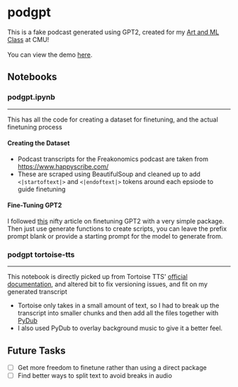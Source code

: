 # podgpt
This is a fake podcast generated using GPT2, created for my [Art and ML Class](https://sites.google.com/view/artml23s) at CMU! <br><br>
You can view the demo [here](https://youtu.be/mWk2NMHxeDU).

## Notebooks
### podgpt.ipynb
---
This has all the code for creating a dataset for finetuning, and the actual finetuning process

#### Creating the Dataset
- Podcast transcripts for the Freakonomics podcast are taken from https://www.happyscribe.com/
- These are scraped using BeautifulSoup and cleaned up to add `<|startoftext|>` and `<|endoftext|>` tokens around each epsiode to guide finetuning

#### Fine-Tuning GPT2
I followed [this](https://minimaxir.com/2019/09/howto-gpt2/) nifty article on finetuning GPT2 with a very simple package. Then just use generate functions to create scripts, you can leave the prefix prompt blank or provide a starting prompt for the model to generate from.

### podgpt tortoise-tts
---
This notebook is directly picked up from Tortoise TTS' [official documentation](https://github.com/neonbjb/tortoise-tts), and altered bit to fix versioning issues, and fit on my generated transcript
- Tortoise only takes in a small amount of text, so I had to break up the transcript into smaller chunks and then add all the files together with [PyDub](https://pypi.org/project/pydub/)
- I also used PyDub to overlay background music to give it a better feel.

## Future Tasks
- [ ] Get more freedom to finetune rather than using a direct package
- [ ] Find better ways to split text to avoid breaks in audio
